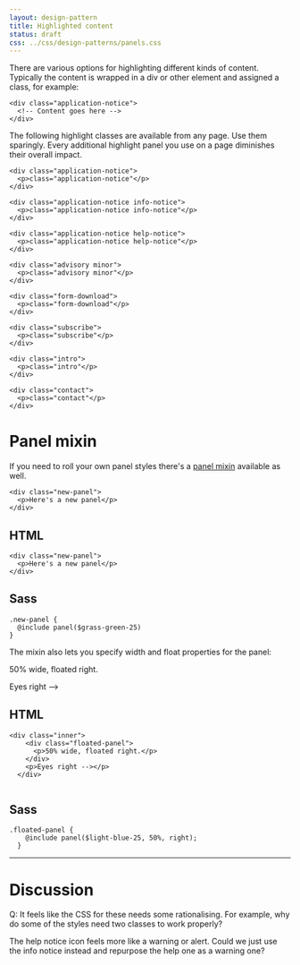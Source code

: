 ```yaml
---
layout: design-pattern
title: Highlighted content
status: draft
css: ../css/design-patterns/panels.css
---
```


There are various options for highlighting different kinds of content.
Typically the content is wrapped in a div or other element and assigned a class, for example:

    <div class="application-notice">
      <!-- Content goes here -->
    </div>

The following highlight classes are available from any page. Use them sparingly. Every additional highlight panel you use on a page diminishes their overall impact.

<div class="pattern-example">
  <div class="inner">

    <div class="application-notice">
      <p>class="application-notice"</p>
    </div>

    <div class="application-notice info-notice">
      <p>class="application-notice info-notice"</p>
    </div>

    <div class="application-notice help-notice">
      <p>class="application-notice help-notice"</p>
    </div>

    <div class="advisory minor">
      <p>class="advisory minor"</p>
    </div>

    <div class="form-download">
      <p>class="form-download"</p>
    </div>

    <div class="subscribe">
      <p>class="subscribe"</p>
    </div>

    <div class="intro">
      <p>class="intro"</p>
    </div>

    <div class="contact">
      <p>class="contact"</p>
    </div>

  </div>
</div>

# Panel mixin

If you need to roll your own panel styles there's a [panel mixin](https://github.com/alphagov/prototyping/blob/master/_includes/scss/design-patterns/_panels.scss) available as well.


<div class="pattern-example">

  <div class="inner">

    <div class="new-panel">
      <p>Here's a new panel</p>
    </div>

  </div>

  <div class="side-by-side">
  <div>
    <h2>HTML</h2>
<pre><code>&lt;div class="new-panel"&gt;
  &lt;p&gt;Here's a new panel&lt;/p&gt;
&lt;/div&gt;
</code></pre>
  </div>
  <div>
    <h2>Sass</h2>
<pre><code>.new-panel {
  @include panel($grass-green-25) 
}
</code></pre>
  </div>
</div>

</div>

The mixin also lets you specify width and float properties for the panel:

<div class="pattern-example">

  <div class="inner">
    <div class="floated-panel">
      <p>50% wide, floated right.</p>
    </div>
    <p>Eyes right --></p>
  </div>
  <div class="side-by-side">
    <div>
      <h2>HTML</h2>
  <pre><code>&lt;div class="inner"&gt;
    &lt;div class="floated-panel"&gt;
      &lt;p&gt;50% wide, floated right.&lt;/p&gt;
    &lt;/div&gt;
    &lt;p&gt;Eyes right --&gt;&lt;/p&gt;
  &lt;/div&gt;
  </code></pre>
    </div>
    <div>
      <h2>Sass</h2>
  <pre><code>.floated-panel {
    @include panel($light-blue-25, 50%, right);
  }</code></pre>
    </div>
  </div>

</div>

* * * 

# Discussion

Q: It feels like the CSS for these needs some rationalising.
For example, why do some of the styles need two classes to work properly?

The help notice icon feels more like a warning or alert. Could we just use the info notice instead
and repurpose the help one as a warning one?



